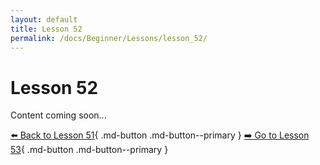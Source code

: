 ```yaml
---
layout: default
title: Lesson 52
permalink: /docs/Beginner/Lessons/lesson_52/
---
```


# Lesson 52

Content coming soon...

[⬅️ Back to Lesson 51](lesson_51.md){ .md-button .md-button--primary }  [➡️ Go to Lesson 53](lesson_53.md){ .md-button .md-button--primary }

